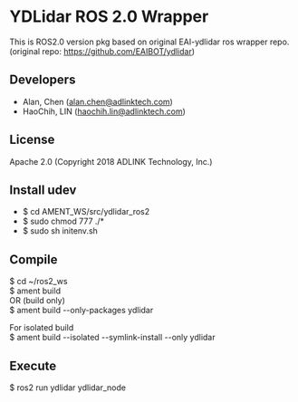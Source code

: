 # YDLidar ROS 2.0 Wrapper   
This is ROS2.0 version pkg based on original EAI-ydlidar ros wrapper repo.  
(original repo: https://github.com/EAIBOT/ydlidar)  

## Developers  
* Alan, Chen (alan.chen@adlinktech.com)  
* HaoChih, LIN (haochih.lin@adlinktech.com)  

## License  
Apache 2.0 (Copyright 2018 ADLINK Technology, Inc.)  
  
## Install udev  
* $ cd AMENT_WS/src/ydlidar_ros2  
* $ sudo chmod 777 ./*  
* $ sudo sh initenv.sh  

## Compile      
$ cd ~/ros2_ws  
$ ament build  
OR (build only)  
$ ament build --only-packages ydlidar  

For isolated build  
$ ament build --isolated --symlink-install --only ydlidar  

## Execute
$ ros2 run ydlidar ydlidar_node  
